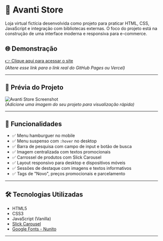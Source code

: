# 🛒 Avanti Store

Loja virtual fictícia desenvolvida como projeto para praticar HTML, CSS, JavaScript e integração com bibliotecas externas. O foco do projeto está na construção de uma interface moderna e responsiva para e-commerce.

## 🌐 Demonstração

[👉 Clique aqui para acessar o site](https://seu-usuario.github.io/avanti-store)  
_(Altere esse link para o link real do GitHub Pages ou Vercel)_

---

## 📸 Prévia do Projeto

![Avanti Store Screenshot](./assets/preview.jpg)  
_(Adicione uma imagem do seu projeto para visualização rápida)_

---

## 🚀 Funcionalidades

- ✅ Menu hamburguer no mobile
- ✅ Menu suspenso com `:hover` no desktop
- ✅ Barra de pesquisa com campo de input e botão de busca
- ✅ Imagem centralizada com textos promocionais
- ✅ Carrossel de produtos com Slick Carousel
- ✅ Layout responsivo para desktop e dispositivos móveis
- ✅ Sessões de destaque com imagens e textos informativos
- ✅ Tags de "Novo", preços promocionais e parcelamento

---

## 🛠️ Tecnologias Utilizadas

- HTML5
- CSS3
- JavaScript (Vanilla)
- [Slick Carousel](https://kenwheeler.github.io/slick/)
- [Google Fonts - Nunito](https://fonts.google.com/specimen/Nunito)

---
